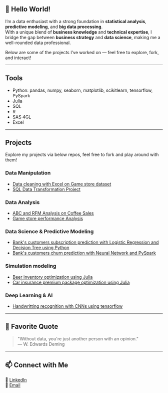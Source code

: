 ## 👋 Hello World!  

I’m a data enthusiast with a strong foundation in **statistical analysis**, **predictive modeling**, and **big data processing**.  
With a unique blend of **business knowledge** and **technical expertise**, I bridge the gap between **business strategy** and **data science**, making me a well-rounded data professional.

Below are some of the projects I’ve worked on — feel free to explore, fork, and interact!

---

## Tools  
- Python: pandas, numpy, seaborn, matplotlib, scikitlearn, tensorflow, PySpark
- Julia
- SQL
- R
- SAS 4GL
- Excel

---

## Projects   

Explore my projects via below repos, feel free to fork and play around with them!

### Data Manipulation
- [Data cleaning with Excel on Game store dataset](https://github.com/JakeLe-LKA/Game-Store-Analysis)
- [SQL Data Transformation Project]()

### Data Analysis
- [ABC and RFM Analysis on Coffee Sales](https://github.com/JakeLe-LKA/Game-Store-Analysis)
- [Game store performance Analysis](https://github.com/JakeLe-LKA/Game-Store-Analysis)

### Data Science & Predictive Modeling
- [Bank's customers subscription prediction with Logistic Regression and Decision Tree using Python](https://github.com/JakeLe-LKA/Bank-Customer-Subscription-Prediction)
- [Bank's customers churn prediction with Neural Network and PySpark](https://github.com/JakeLe-LKA/Customer-Churn-Prediction)

### Simulation modeling
- [Beer inventory optimization using Julia](https://github.com/JakeLe-LKA/Inventory-Optimization)
- [Car insurance premium package optimization using Julia](https://github.com/JakeLe-LKA/Insurance-Premium-Package-Analysis)

### Deep Learning & AI
- [Handwritting recognition with CNNs using tensorflow]()

---

## 📌 Favorite Quote  
> "Without data, you're just another person with an opinion."  
> — W. Edwards Deming  

---

## 📫 Connect with Me  
💼 [LinkedIn](https://www.linkedin.com/in/jake-le-ba8247319/)  
📧 [Email](mailto:jakele.lka@gmail.com)  
